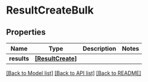 # ResultCreateBulk


## Properties
Name | Type | Description | Notes
------------ | ------------- | ------------- | -------------
**results** | [**[ResultCreate]**](ResultCreate.md) |  | 

[[Back to Model list]](../README.md#documentation-for-models) [[Back to API list]](../README.md#documentation-for-api-endpoints) [[Back to README]](../README.md)


